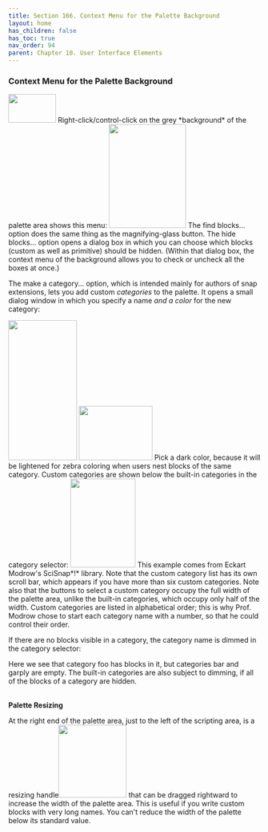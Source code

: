 ```yaml
---
title: Section 166. Context Menu for the Palette Background
layout: home
has_children: false
has_toc: true
nav_order: 94
parent: Chapter 10. User Interface Elements
---
```


### Context Menu for the Palette Background

<img src="/snap-manual/assets/images/image1052.png" style="width:95px; height:57px">
Right-click/control-click on the grey
*background* of the palette area shows this menu:

<img src="/snap-manual/assets/images/image1053.png" style="width:154px; height:207px">
The find blocks... option does the same
thing as the magnifying-glass button. The hide blocks... option opens a
dialog box in which you can choose which blocks (custom as well as
primitive) should be hidden. (Within that dialog box, the context menu
of the background allows you to check or uncheck all the boxes at once.)

The make a category... option, which is intended mainly for authors of
snap extensions, lets you add custom *categories* to the palette. It
opens a small dialog window in which you specify a name *and a color*
for the new category:

<img src="/snap-manual/assets/images/image1054.png" style="width:137px; height:279px">
<img src="/snap-manual/assets/images/image1055.png" style="width:147px; height:108px">
Pick a dark color, because it will be lightened for
zebra coloring when users nest blocks of the same category. Custom
categories are shown below the built-in categories in the category
selector:

<img src="/snap-manual/assets/images/image1056.png" style="width:130px; height:177px">
This example comes from Eckart Modrow's
SciSnap*!* library. Note that the custom category list has its own
scroll bar, which appears if you have more than six custom categories.
Note also that the buttons to select a custom category occupy the full
width of the palette area, unlike the built-in categories, which occupy
only half of the width. Custom categories are listed in alphabetical
order; this is why Prof. Modrow chose to start each category name with a
number, so that he could control their order.

If there are no blocks visible in a category, the category name is
dimmed in the category selector:

Here we see that category foo has blocks in it, but categories bar and
garply are empty. The built-in categories are also subject to dimming,
if all of the blocks of a category are hidden.

**\
Palette Resizing**

At the right end of the palette area, just to the left of the scripting
area, is a resizing
handle<img src="/snap-manual/assets/images/image1057.png" style="width:136px; height:145px">
 that can be dragged rightward to increase
the width of the palette area. This is useful if you write custom blocks
with very long names. You can't reduce the width of the palette below
its standard value.

